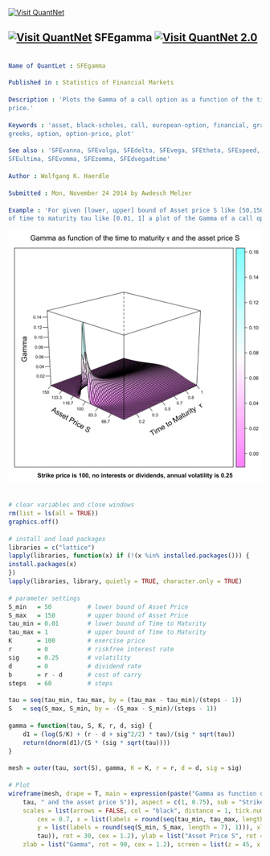 
[<img src="https://github.com/QuantLet/Styleguide-and-Validation-procedure/blob/master/pictures/banner.png" alt="Visit QuantNet">](http://quantlet.de/index.php?p=info)

## [<img src="https://github.com/QuantLet/Styleguide-and-Validation-procedure/blob/master/pictures/qloqo.png" alt="Visit QuantNet">](http://quantlet.de/) **SFEgamma** [<img src="https://github.com/QuantLet/Styleguide-and-Validation-procedure/blob/master/pictures/QN2.png" width="60" alt="Visit QuantNet 2.0">](http://quantlet.de/d3/ia)

```yaml

Name of QuantLet : SFEgamma

Published in : Statistics of Financial Markets

Description : 'Plots the Gamma of a call option as a function of the time to maturity and the asset
price.'

Keywords : 'asset, black-scholes, call, european-option, financial, graphical representation,
greeks, option, option-price, plot'

See also : 'SFEvanna, SFEvolga, SFEdelta, SFEvega, SFEtheta, SFEspeed, SFEcharmcall, SFEcolor,
SFEultima, SFEvomma, SFEzomma, SFEdvegadtime'

Author : Wolfgang K. Haerdle

Submitted : Mon, November 24 2014 by Awdesch Melzer

Example : 'For given [lower, upper] bound of Asset price S like [50,150] and [lower, upper] bound
of time to maturity tau like [0.01, 1] a plot of the Gamma of a call option is produced.'

```

![Picture1](SFEgamma-1.png)


```r

# clear variables and close windows
rm(list = ls(all = TRUE))
graphics.off()

# install and load packages
libraries = c("lattice")
lapply(libraries, function(x) if (!(x %in% installed.packages())) {
install.packages(x)
})
lapply(libraries, library, quietly = TRUE, character.only = TRUE)

# parameter settings
S_min   = 50          # lower bound of Asset Price
S_max   = 150         # upper bound of Asset Price 
tau_min = 0.01        # lower bound of Time to Maturity
tau_max = 1           # upper bound of Time to Maturity
K       = 100         # exercise price
r       = 0           # riskfree interest rate                  
sig     = 0.25        # volatility               
d       = 0           # dividend rate                  
b       = r - d       # cost of carry       
steps   = 60          # steps 

tau = seq(tau_min, tau_max, by = (tau_max - tau_min)/(steps - 1))
S   = seq(S_max, S_min, by = -(S_max - S_min)/(steps - 1))

gamma = function(tau, S, K, r, d, sig) {
    d1 = (log(S/K) + (r - d + sig^2/2) * tau)/(sig * sqrt(tau))
    return(dnorm(d1)/(S * (sig * sqrt(tau))))
}

mesh = outer(tau, sort(S), gamma, K = K, r = r, d = d, sig = sig)

# Plot
wireframe(mesh, drape = T, main = expression(paste("Gamma as function of the time to maturity ", 
    tau, " and the asset price S")), aspect = c(1, 0.75), sub = "Strike price is 100, no interests or dividends, annual volatility is 0.25", 
    scales = list(arrows = FALSE, col = "black", distance = 1, tick.number = 8, 
        cex = 0.7, x = list(labels = round(seq(tau_min, tau_max, length = 7), 1)), 
        y = list(labels = round(seq(S_min, S_max, length = 7), 1))), xlab = list(expression(paste("Time to Maturity  ", 
        tau)), rot = 30, cex = 1.2), ylab = list("Asset Price S", rot = -30, cex = 1.2), 
    zlab = list("Gamma", rot = 90, cex = 1.2), screen = list(z = 45, x = -70))

```
